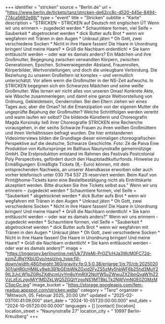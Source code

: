 +++
identifier = "stricken"
source = "Berlin.de"
url = "https://www.berlin.de/tickets/tanz/stricken-de62cc8c-d520-445e-8494-774ca5682e88/"
type = "event"
title = "Stricken"
subtitle = "Karte"
description = "STRICKEN – STRICKEN
auf Deutsch mit englischen ÜT
Wenn wir uns erinnern ‒ zugedeckt werden * Schaumtiere formen, viel Seife = Sauberkeit * abgetrocknet werden * dick Butter aufs Brot * wenn wir wegfahren mit Tränen in den Augen * Unkraut jäten * Oh Gott, zwei verschiedene Socken * Nicht in ihre Haare fassen! Die Haare in Unordnung bringen! Und meine Haare? * Grüß die Nachbarn ordentlich! * Sie kann enttäuscht werden ‒ oder war es damals anders?
Ein Mädchen und ihre Großmutter, Begegnung zwischen verwandten Körpern, zwischen Generationen, Epochen. Schwerwiegender Abstand, Frauenrollen, Körperbilder, Wertvorstellungen; und doch die unleugbare Verbindung. Die Beziehung zu unseren Großeltern ist komplex ‒ und vermutlich unterschätzt. Vor allem wenn die Großmutter in der NS-Zeit aufwuchs.
In STRICKEN begegnen sich ein Schwarzes Mädchen und seine weiße Großmutter. Was lernen wir nicht alles von unseren Omas! Konkrete Akte, wie Wäsche zusammenlegen; und damit eine ganze Weltvorstellung von Ordnung, Gekleidetsein, Genderrollen. Bei den Eltern ziehen wir eines Tages aus; aber die Omas? Ist die Emanzipation von der eigenen Mutter die ungeprüfte Bejahung der Großmutter? Welche Schrittfolgen werden vererbt und wann laufen wir selbst?
Die bildende Künstlerin und Choreografin Magda Korsinsky ließ ihrer Choreografie STRICKEN eine Recherche vorausgehen, in der sechs Schwarze Frauen zu ihren weißen Großmüttern und ihren Verhältnissen befragt wurden. Die hier entstandenen Videointerviews bilden die Grundlage dieser einmaligen choreografischen Perspektive auf die deutsche, Schwarze Geschichte.
Foto: Zé de Paiva
Eine Produktion von Kultursprünge im Ballhaus Naunynstraße gemeinnützige GmbH. Die Erstproduktion entstand im Rahmen des Festivals Postcolonial Poly Perspectives, gefördert durch den Hauptstadtkulturfonds.
Hinweise zu Ermäßigungen: Ermäßigte Tickets (8,- Euro) können, mit dem entsprechenden Nachweis, an unserer Abendkasse erworben oder auch vorher telefonisch unter 030 754 537 25 reserviert werden.
Beim Kauf von Print@home-Tickets kann eine Bestellbestätigung nicht als Eintrittskarte akzeptiert werden. Bitte drucken Sie ihre Tickets selbst aus."
Wenn wir uns erinnern ‒ zugedeckt werden * Schaumtiere formen, viel Seife = "Sauberkeit * abgetrocknet werden * dick Butter aufs Brot * wenn wir wegfahren mit Tränen in den Augen * Unkraut jäten * Oh Gott, zwei verschiedene Socken * Nicht in ihre Haare fassen! Die Haare in Unordnung bringen! Und meine Haare? * Grüß die Nachbarn ordentlich! * Sie kann enttäuscht werden ‒ oder war es damals anders?"
Wenn wir uns erinnern - zugedeckt werden * Schaumtiere formen, viel Seife = "Sauberkeit * abgetrocknet werden * dick Butter aufs Brot * wenn wir wegfahren mit Tränen in den Augen * Unkraut jäten * Oh Gott, zwei verschiedene Socken * Nicht in ihre Haare fassen! Die Haare in Unordnung bringen! Und meine Haare? * Grüß die Nachbarn ordentlich! * Sie kann enttäuscht werden - oder war es damals anders?"
image = "https://imgproxy.berlinonline.net/Uk73VeMi-PrOZ1cHJa3WcM0FC72d-ezmZJRgYKbUGyo/resizing_type:fill-down/width:480/height:360/gravity:fp:0.5:0.38/enlarge:1/q:70/cb:2025020301/aHR0cHM6Ly9wb3B1bGEtbWlkZGxld2FyZS5zMy5hbWF6b25hd3MuY29tL2JvLW1pZGRsZXdhcmUvYm8uYmRlX2NoYW5uZWwuZXZlbnQvaW1hZ2VzLzEzLzgyMjY1MDZkLWQ5ZGQtYzgxNS1lMTBkLTk2NWVmNGE0ZGMzMC5qcGc.jpg"
image_bucket = "https://storage.googleapis.com/fem-readup.appspot.com/stricken.webp"
category = "Tanz"
organizer = "Mittwoch, 05. Februar 2025, 20:00 Uhr"
updated = "2025-02-03T00:41:09.000"
start_date = "2024-10-05T20:00:00.000"
end_date = "2024-10-05T20:00:00.000"
languages = []
[contact]
[location]
location_street = "Naunynstraße 27"
location_city = " 10997 Berlin-Kreuzberg"
+++